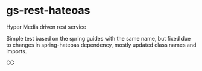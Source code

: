 # gs-rest-hateoas
Hyper Media driven rest service

Simple test based on the spring guides with the same name, but fixed due to changes in spring-hateoas dependency, 
mostly updated class names and imports.

CG
